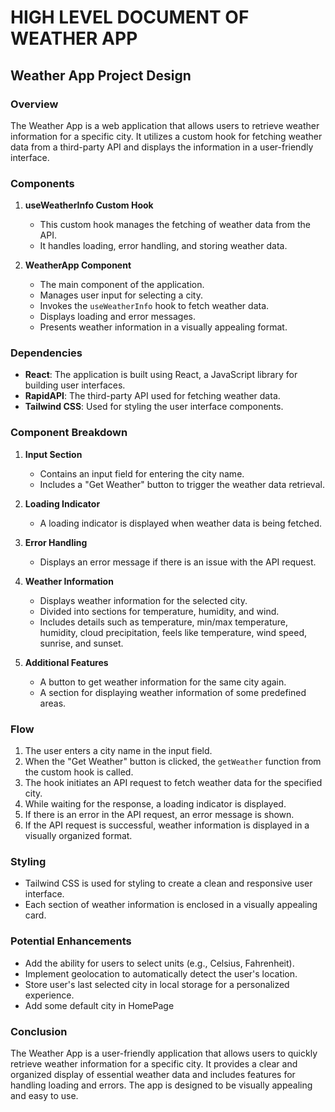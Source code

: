 # HIGH LEVEL DOCUMENT OF WEATHER APP

## Weather App Project Design

### Overview
The Weather App is a web application that allows users to retrieve weather information for a specific city. It utilizes a custom hook for fetching weather data from a third-party API and displays the information in a user-friendly interface.

### Components
1. **useWeatherInfo Custom Hook**
   - This custom hook manages the fetching of weather data from the API.
   - It handles loading, error handling, and storing weather data.

2. **WeatherApp Component**
   - The main component of the application.
   - Manages user input for selecting a city.
   - Invokes the `useWeatherInfo` hook to fetch weather data.
   - Displays loading and error messages.
   - Presents weather information in a visually appealing format.

### Dependencies
- **React**: The application is built using React, a JavaScript library for building user interfaces.
- **RapidAPI**: The third-party API used for fetching weather data.
- **Tailwind CSS**: Used for styling the user interface components.

### Component Breakdown
1. **Input Section**
   - Contains an input field for entering the city name.
   - Includes a "Get Weather" button to trigger the weather data retrieval.

2. **Loading Indicator**
   - A loading indicator is displayed when weather data is being fetched.

3. **Error Handling**
   - Displays an error message if there is an issue with the API request.

4. **Weather Information**
   - Displays weather information for the selected city.
   - Divided into sections for temperature, humidity, and wind.
   - Includes details such as temperature, min/max temperature, humidity, cloud precipitation, feels like temperature, wind speed, sunrise, and sunset.

5. **Additional Features**
   - A button to get weather information for the same city again.
   - A section for displaying weather information of some predefined areas.

### Flow
1. The user enters a city name in the input field.
2. When the "Get Weather" button is clicked, the `getWeather` function from the custom hook is called.
3. The hook initiates an API request to fetch weather data for the specified city.
4. While waiting for the response, a loading indicator is displayed.
5. If there is an error in the API request, an error message is shown.
6. If the API request is successful, weather information is displayed in a visually organized format.

### Styling
- Tailwind CSS is used for styling to create a clean and responsive user interface.
- Each section of weather information is enclosed in a visually appealing card.

### Potential Enhancements
- Add the ability for users to select units (e.g., Celsius, Fahrenheit).
- Implement geolocation to automatically detect the user's location.
- Store user's last selected city in local storage for a personalized experience.
- Add some default city in HomePage

### Conclusion
The Weather App is a user-friendly application that allows users to quickly retrieve weather information for a specific city. It provides a clear and organized display of essential weather data and includes features for handling loading and errors. The app is designed to be visually appealing and easy to use.